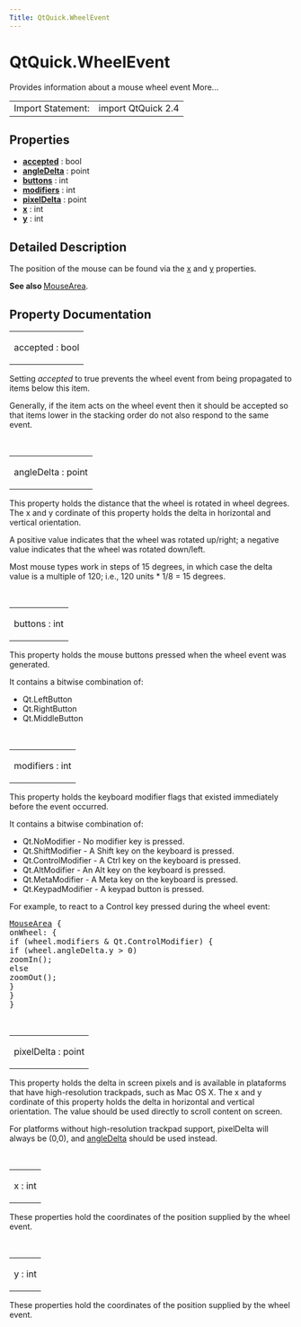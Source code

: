 ```yaml
---
Title: QtQuick.WheelEvent
---
```


# QtQuick.WheelEvent

<span class="subtitle"></span>
<!-- $$$WheelEvent-brief -->
<p>Provides information about a mouse wheel event More...</p>
<!-- @@@WheelEvent -->
<table class="alignedsummary">
<tr><td class="memItemLeft rightAlign topAlign"> Import Statement:</td><td class="memItemRight bottomAlign"> import QtQuick 2.4</td></tr></table><ul>
</ul>
<h2 id="properties">Properties</h2>
<ul>
<li class="fn"><b><b><a href="#accepted-prop">accepted</a></b></b> : bool</li>
<li class="fn"><b><b><a href="#angleDelta-prop">angleDelta</a></b></b> : point</li>
<li class="fn"><b><b><a href="#buttons-prop">buttons</a></b></b> : int</li>
<li class="fn"><b><b><a href="#modifiers-prop">modifiers</a></b></b> : int</li>
<li class="fn"><b><b><a href="#pixelDelta-prop">pixelDelta</a></b></b> : point</li>
<li class="fn"><b><b><a href="#x-prop">x</a></b></b> : int</li>
<li class="fn"><b><b><a href="#y-prop">y</a></b></b> : int</li>
</ul>
<!-- $$$WheelEvent-description -->
<h2 id="details">Detailed Description</h2>
</p>
<p>The position of the mouse can be found via the <a href="#x-prop">x</a> and <a href="#y-prop">y</a> properties.</p>
<p><b>See also </b><a href="QtQuick.MouseArea.md">MouseArea</a>.</p>
<!-- @@@WheelEvent -->
<h2>Property Documentation</h2>
<!-- $$$accepted -->
<table class="qmlname"><tr valign="top" id="accepted-prop"><td class="tblQmlPropNode"><p><span class="name">accepted</span> : <span class="type">bool</span></p></td></tr></table><p>Setting <i>accepted</i> to true prevents the wheel event from being propagated to items below this item.</p>
<p>Generally, if the item acts on the wheel event then it should be accepted so that items lower in the stacking order do not also respond to the same event.</p>
<!-- @@@accepted -->
<br/>
<!-- $$$angleDelta -->
<table class="qmlname"><tr valign="top" id="angleDelta-prop"><td class="tblQmlPropNode"><p><span class="name">angleDelta</span> : <span class="type">point</span></p></td></tr></table><p>This property holds the distance that the wheel is rotated in wheel degrees. The x and y cordinate of this property holds the delta in horizontal and vertical orientation.</p>
<p>A positive value indicates that the wheel was rotated up/right; a negative value indicates that the wheel was rotated down/left.</p>
<p>Most mouse types work in steps of 15 degrees, in which case the delta value is a multiple of 120; i.e&#x2e;, 120 units * 1/8 = 15 degrees.</p>
<!-- @@@angleDelta -->
<br/>
<!-- $$$buttons -->
<table class="qmlname"><tr valign="top" id="buttons-prop"><td class="tblQmlPropNode"><p><span class="name">buttons</span> : <span class="type">int</span></p></td></tr></table><p>This property holds the mouse buttons pressed when the wheel event was generated.</p>
<p>It contains a bitwise combination of:</p>
<ul>
<li>Qt.LeftButton</li>
<li>Qt.RightButton</li>
<li>Qt.MiddleButton</li>
</ul>
<!-- @@@buttons -->
<br/>
<!-- $$$modifiers -->
<table class="qmlname"><tr valign="top" id="modifiers-prop"><td class="tblQmlPropNode"><p><span class="name">modifiers</span> : <span class="type">int</span></p></td></tr></table><p>This property holds the keyboard modifier flags that existed immediately before the event occurred.</p>
<p>It contains a bitwise combination of:</p>
<ul>
<li>Qt.NoModifier - No modifier key is pressed.</li>
<li>Qt.ShiftModifier - A Shift key on the keyboard is pressed.</li>
<li>Qt.ControlModifier - A Ctrl key on the keyboard is pressed.</li>
<li>Qt.AltModifier - An Alt key on the keyboard is pressed.</li>
<li>Qt.MetaModifier - A Meta key on the keyboard is pressed.</li>
<li>Qt.KeypadModifier - A keypad button is pressed.</li>
</ul>
<p>For example, to react to a Control key pressed during the wheel event:</p>
<pre class="qml"><span class="type"><a href="QtQuick.MouseArea.md">MouseArea</a></span> {
<span class="name">onWheel</span>: {
<span class="keyword">if</span> (<span class="name">wheel</span>.<span class="name">modifiers</span> <span class="operator">&amp;</span> <span class="name">Qt</span>.<span class="name">ControlModifier</span>) {
<span class="keyword">if</span> (<span class="name">wheel</span>.<span class="name">angleDelta</span>.<span class="name">y</span> <span class="operator">&gt;</span> <span class="number">0</span>)
<span class="name">zoomIn</span>();
<span class="keyword">else</span>
<span class="name">zoomOut</span>();
}
}
}</pre>
<!-- @@@modifiers -->
<br/>
<!-- $$$pixelDelta -->
<table class="qmlname"><tr valign="top" id="pixelDelta-prop"><td class="tblQmlPropNode"><p><span class="name">pixelDelta</span> : <span class="type">point</span></p></td></tr></table><p>This property holds the delta in screen pixels and is available in plataforms that have high-resolution trackpads, such as Mac OS X. The x and y cordinate of this property holds the delta in horizontal and vertical orientation. The value should be used directly to scroll content on screen.</p>
<p>For platforms without high-resolution trackpad support, pixelDelta will always be (0,0), and <a href="#angleDelta-prop">angleDelta</a> should be used instead.</p>
<!-- @@@pixelDelta -->
<br/>
<!-- $$$x -->
<table class="qmlname"><tr valign="top" id="x-prop"><td class="tblQmlPropNode"><p><span class="name">x</span> : <span class="type">int</span></p></td></tr></table><p>These properties hold the coordinates of the position supplied by the wheel event.</p>
<!-- @@@x -->
<br/>
<!-- $$$y -->
<table class="qmlname"><tr valign="top" id="y-prop"><td class="tblQmlPropNode"><p><span class="name">y</span> : <span class="type">int</span></p></td></tr></table><p>These properties hold the coordinates of the position supplied by the wheel event.</p>
<!-- @@@y -->
<br/>
